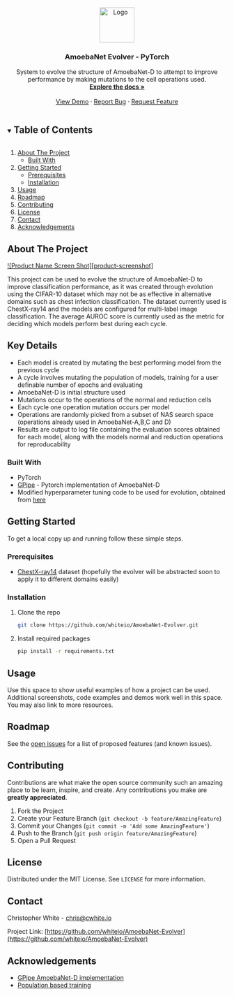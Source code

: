 <!-- PROJECT LOGO -->
<br />
<p align="center">
  <a href="https://github.com/github_username/repo_name">
    <img src="images/logo.png" alt="Logo" width="80" height="80">
  </a>

  <h3 align="center">AmoebaNet Evolver - PyTorch</h3>

  <p align="center">
    System to evolve the structure of AmoebaNet-D to attempt to improve performance by making mutations to the cell operations used. 
    <br />
    <a href="https://github.com/whiteio/AmoebaNet-Evolver"><strong>Explore the docs »</strong></a>
    <br />
    <br />
    <a href="">View Demo</a>
    ·
    <a href="https://github.com/whiteio/AmoebaNet-Evolver/issues">Report Bug</a>
    ·
    <a href="https://github.com/whiteio/AmoebaNet-Evolver/issues">Request Feature</a>
  </p>
</p>



<!-- TABLE OF CONTENTS -->
<details open="open">
  <summary><h2 style="display: inline-block">Table of Contents</h2></summary>
  <ol>
    <li>
      <a href="#about-the-project">About The Project</a>
      <ul>
        <li><a href="#built-with">Built With</a></li>
      </ul>
    </li>
    <li>
      <a href="#getting-started">Getting Started</a>
      <ul>
        <li><a href="#prerequisites">Prerequisites</a></li>
        <li><a href="#installation">Installation</a></li>
      </ul>
    </li>
    <li><a href="#usage">Usage</a></li>
    <li><a href="#roadmap">Roadmap</a></li>
    <li><a href="#contributing">Contributing</a></li>
    <li><a href="#license">License</a></li>
    <li><a href="#contact">Contact</a></li>
    <li><a href="#acknowledgements">Acknowledgements</a></li>
  </ol>
</details>



<!-- ABOUT THE PROJECT -->
## About The Project

[![Product Name Screen Shot][product-screenshot]](https://example.com)

This project can be used to evolve the structure of AmoebaNet-D to improve classification performance, as it was created through evolution using the CIFAR-10 dataset which may not be as effective in alternative domains such as chest infection classification. The dataset currently used is ChestX-ray14 and the models are configured for multi-label image classification. The average AUROC score is currently used as the metric for deciding which models perform best during each cycle.

## Key Details
* Each model is created by mutating the best performing model from the previous cycle
* A cycle involves mutating the population of models, training for a user definable number of epochs and evaluating 
* AmoebaNet-D is initial structure used
* Mutations occur to the operations of the normal and reduction cells
* Each cycle one operation mutation occurs per model
* Operations are randomly picked from a subset of NAS search space (operations already used in AmoebaNet-A,B,C and D)
* Results are output to log file containing the evaluation scores obtained for each model, along with the models normal and reduction operations for reproducability



### Built With

* PyTorch
* [GPipe](https://github.com/kakaobrain/torchgpipe/tree/master/benchmarks/models/amoebanet) - Pytorch implementation of AmoebaNet-D
* Modified hyperparameter tuning code to be used for evolution, obtained from [here](https://github.com/voiler/PopulationBasedTraining)



<!-- GETTING STARTED -->
## Getting Started

To get a local copy up and running follow these simple steps.

### Prerequisites

* [ChestX-ray14](https://nihcc.app.box.com/v/ChestXray-NIHCC) dataset (hopefully the evolver will be abstracted soon to apply it to different domains easily)

### Installation

1. Clone the repo
   ```sh
   git clone https://github.com/whiteio/AmoebaNet-Evolver.git
   ```
2. Install required packages
   ```sh
   pip install -r requirements.txt
   ```



<!-- USAGE EXAMPLES -->
## Usage

Use this space to show useful examples of how a project can be used. Additional screenshots, code examples and demos work well in this space. You may also link to more resources.



<!-- ROADMAP -->
## Roadmap

See the [open issues](https://github.com/whiteio/AmoebaNet-Evolver/issues) for a list of proposed features (and known issues).



<!-- CONTRIBUTING -->
## Contributing

Contributions are what make the open source community such an amazing place to be learn, inspire, and create. Any contributions you make are **greatly appreciated**.

1. Fork the Project
2. Create your Feature Branch (`git checkout -b feature/AmazingFeature`)
3. Commit your Changes (`git commit -m 'Add some AmazingFeature'`)
4. Push to the Branch (`git push origin feature/AmazingFeature`)
5. Open a Pull Request



<!-- LICENSE -->
## License

Distributed under the MIT License. See `LICENSE` for more information.



<!-- CONTACT -->
## Contact

Christopher White - chris@cwhite.io

Project Link: [https://github.com/whiteio/AmoebaNet-Evolver](https://github.com/whiteio/AmoebaNet-Evolver)



<!-- ACKNOWLEDGEMENTS -->
## Acknowledgements

* [GPipe AmoebaNet-D implementation](https://github.com/kakaobrain/torchgpipe)
* [Population based training](https://github.com/voiler/PopulationBasedTraining)





<!-- MARKDOWN LINKS & IMAGES -->
<!-- https://www.markdownguide.org/basic-syntax/#reference-style-links -->
[contributors-shield]: https://img.shields.io/github/contributors/github_username/repo.svg?style=for-the-badge
[contributors-url]: https://github.com/github_username/repo/graphs/contributors
[forks-shield]: https://img.shields.io/github/forks/github_username/repo.svg?style=for-the-badge
[forks-url]: https://github.com/github_username/repo/network/members
[stars-shield]: https://img.shields.io/github/stars/github_username/repo.svg?style=for-the-badge
[stars-url]: https://github.com/github_username/repo/stargazers
[issues-shield]: https://img.shields.io/github/issues/github_username/repo.svg?style=for-the-badge
[issues-url]: https://github.com/whiteio/AmoebaNet-Evolver/issues
[license-shield]: https://img.shields.io/github/license/github_username/repo.svg?style=for-the-badge
[license-url]: https://github.com/github_username/repo/blob/master/LICENSE.txt
[linkedin-shield]: https://img.shields.io/badge/-LinkedIn-black.svg?style=for-the-badge&logo=linkedin&colorB=555
[linkedin-url]: https://linkedin.com/in/github_username
